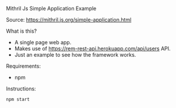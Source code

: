Mithril Js Simple Application Example

Source: https://mithril.js.org/simple-application.html

What is this?

* A single page web app.
* Makes use of https://rem-rest-api.herokuapp.com/api/users API.
* Just an example to see how the framework works.

Requirements:
* npm

Instructions:
```
npm start
```
